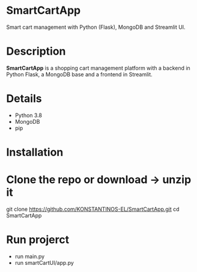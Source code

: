 # SmartCartApp

Smart cart management with Python (Flask), MongoDB and Streamlit UI.

# Description


**SmartCartApp** is a shopping cart management platform with a backend in Python Flask, a MongoDB base and a frontend in Streamlit.

# Details

- Python 3.8
- MongoDB 
- pip


# Installation

# Clone the repo or download -> unzip it
git clone https://github.com/KONSTANTINOS-EL/SmartCartApp.git
cd SmartCartApp

# Run projerct
- run main.py
- run smartCartUI/app.py
